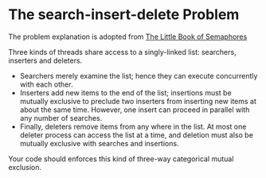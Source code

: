 # The search-insert-delete Problem

The problem explanation is adopted from [The Little Book of Semaphores][book_semaphores] 

Three kinds of threads share access to a singly-linked list: searchers, inserters and deleters.

* Searchers merely examine the list; hence they can execute concurrently with each other.
* Inserters add new items to the end of the list; insertions must be mutually exclusive to preclude two inserters from inserting new items at about the same time. However, one insert can proceed in parallel with any number of searches.
* Finally, deleters remove items from any where in the list. At most one deleter process can access the list at a time, and deletion must also be mutually exclusive with searches and insertions.

Your code should enforces this kind of three-way categorical mutual exclusion.

[book_semaphores]: greenteapress.com/semaphores/LittleBookOfSemaphores.pdf


